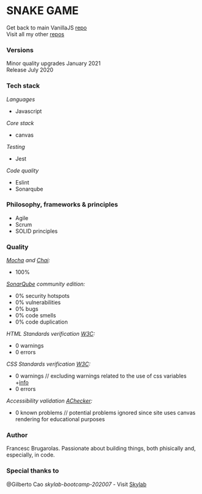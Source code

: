 SNAKE GAME
==========

Get back to main VanillaJS [repo](https://github.com/fcesc-code/vanillaJS/)\
Visit all my other [repos](https://github.com/fcesc-code/)

### Versions

Minor quality upgrades January 2021\
Release July 2020

### Tech stack

*Languages*
- Javascript

*Core stack*
- canvas

*Testing*
- Jest

*Code quality*
- Eslint
- Sonarqube

### Philosophy, frameworks & principles

- Agile
- Scrum
- SOLID principles

### Quality

*[Mocha](https://mochajs.org/) and [Chai](https://www.chaijs.com/):*
- 100%

*[SonarQube](https://www.sonarqube.org/) community edition:*
- 0% security hotspots
- 0% vulnerabilities
- 0% bugs
- 0% code smells
- 0% code duplication

*HTML Standards verification [W3C](https://validator.w3.org/):*
- 0 warnings
- 0 errors

*CSS Standards verification [W3C](https://jigsaw.w3.org/css-validator/):*
- 0 warnings // excluding warnings related to the use of css variables +[info](https://caniuse.com/css-variables)
- 0 errors

*Accessibility validation [AChecker](https://achecker.ca/checker/index.php):*
- 0 known problems // potential problems ignored since site uses canvas rendering for educational purposes

### Author

Francesc Brugarolas. Passionate about building things, both phisically and, especially, in code.

### Special thanks to

@Gilberto Cao
*skylab-bootcamp-202007* - Visit [Skylab](https://www.skylabcoders.com/es/)